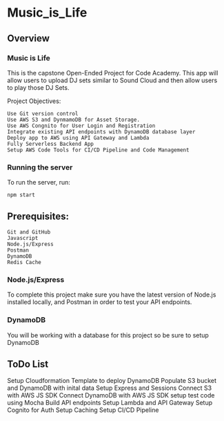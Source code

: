 # Music_is_Life

## Overview
### Music is Life
This is the capstone Open-Ended Project for Code Academy. This app will allow users to upload DJ sets similar to Sound Cloud and then allow users to play those DJ Sets. 

Project Objectives:

    Use Git version control
    Use AWS S3 and DynmamoDB for Asset Storage.
    Use AWS Congnito for User Login and Registration
    Integrate existing API endpoints with DynamoDB database layer
    Deploy app to AWS using API Gateway and Lambda
    Fully Serverless Backend App
    Setup AWS Code Tools for CI/CD Pipeline and Code Management


### Running the server
To run the server, run:

```
npm start
```    

## Prerequisites:

    Git and GitHub
    Javascript
    Node.js/Express 
    Postman
    DynamoDB
    Redis Cache


### Node.js/Express
To complete this project make sure you have the latest version of Node.js installed locally, and Postman in order to test your API endpoints.

### DynamoDB
You will be working with a database for this project so be sure to setup DynamoDB



## ToDo List
Setup Cloudformation Template to deploy DynamoDB
Populate S3 bucket and DynamoDB with inital data
Setup Express and Sessions
Connect S3 with AWS JS SDK
Connect DynamoDB with AWS JS SDK
setup test code using Mocha
Build API endpoints 
Setup Lambda and API Gateway
Setup Cognito for Auth
Setup Caching
Setup CI/CD Pipeline










